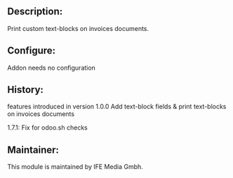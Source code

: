 ## Description:
Print custom text-blocks on invoices documents.

## Configure:
Addon needs no configuration

## History:

features introduced in version 1.0.0
Add  text-block fields  & print  text-blocks on invoices documents

1.7.1: Fix for odoo.sh checks

## Maintainer:
This module is maintained by IFE Media Gmbh.
